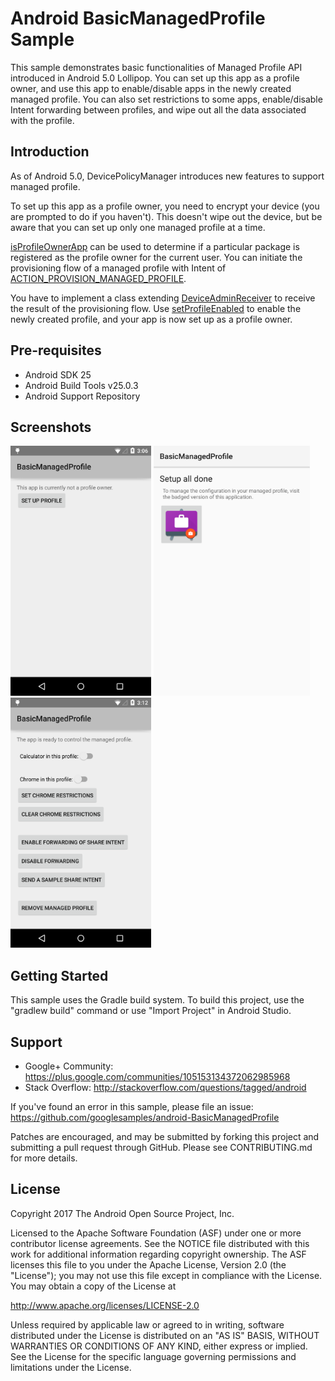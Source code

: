 
Android BasicManagedProfile Sample
===================================

This sample demonstrates basic functionalities of Managed Profile API
introduced in Android 5.0 Lollipop. You can set up this app as a
profile owner, and use this app to enable/disable apps in the newly
created managed profile. You can also set restrictions to some apps,
enable/disable Intent forwarding between profiles, and wipe out all
the data associated with the profile.

Introduction
------------

As of Android 5.0, DevicePolicyManager introduces new features to
support managed profile.

To set up this app as a profile owner, you need to encrypt your device
(you are prompted to do if you haven't). This doesn't wipe out the
device, but be aware that you can set up only one managed profile at a
time.

[isProfileOwnerApp][1] can be used to determine if a particular
package is registered as the profile owner for the current user. You
can initiate the provisioning flow of a managed profile with Intent of
[ACTION_PROVISION_MANAGED_PROFILE][2].

You have to implement a class extending [DeviceAdminReceiver][3] to
receive the result of the provisioning flow. Use
[setProfileEnabled][4] to enable the newly created profile, and your
app is now set up as a profile owner.

[1]: http://developer.android.com/reference/android/app/admin/DevicePolicyManager.html#isProfileOwnerApp(java.lang.String)
[2]: http://developer.android.com/reference/android/app/admin/DevicePolicyManager.html#ACTION_PROVISION_MANAGED_PROFILE
[3]: http://developer.android.com/reference/android/app/admin/DeviceAdminReceiver.html
[4]: http://developer.android.com/reference/android/app/admin/DevicePolicyManager.html#setProfileEnabled(android.content.ComponentName)

Pre-requisites
--------------

- Android SDK 25
- Android Build Tools v25.0.3
- Android Support Repository

Screenshots
-------------

<img src="screenshots/not_set_up.png" height="400" alt="Screenshot"/> <img src="screenshots/set_up.png" height="400" alt="Screenshot"/> <img src="screenshots/main.png" height="400" alt="Screenshot"/> 

Getting Started
---------------

This sample uses the Gradle build system. To build this project, use the
"gradlew build" command or use "Import Project" in Android Studio.

Support
-------

- Google+ Community: https://plus.google.com/communities/105153134372062985968
- Stack Overflow: http://stackoverflow.com/questions/tagged/android

If you've found an error in this sample, please file an issue:
https://github.com/googlesamples/android-BasicManagedProfile

Patches are encouraged, and may be submitted by forking this project and
submitting a pull request through GitHub. Please see CONTRIBUTING.md for more details.

License
-------

Copyright 2017 The Android Open Source Project, Inc.

Licensed to the Apache Software Foundation (ASF) under one or more contributor
license agreements.  See the NOTICE file distributed with this work for
additional information regarding copyright ownership.  The ASF licenses this
file to you under the Apache License, Version 2.0 (the "License"); you may not
use this file except in compliance with the License.  You may obtain a copy of
the License at

http://www.apache.org/licenses/LICENSE-2.0

Unless required by applicable law or agreed to in writing, software
distributed under the License is distributed on an "AS IS" BASIS, WITHOUT
WARRANTIES OR CONDITIONS OF ANY KIND, either express or implied.  See the
License for the specific language governing permissions and limitations under
the License.
